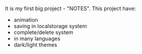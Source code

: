 It is my first big project - "NOTES".
This project have:
- animation
- saving in localstorage system
- complete/delete system
- in many languages
- dark/light themes
